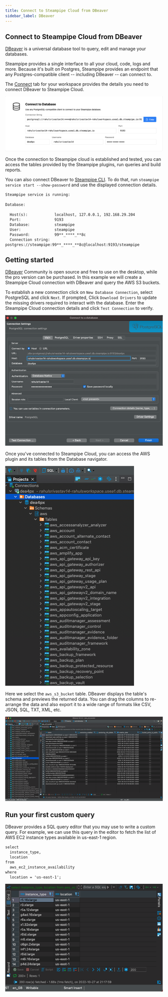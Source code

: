 ```yaml
---
title: Connect to Steampipe Cloud from DBeaver
sidebar_label: DBeaver
---
```

## Connect to Steampipe Cloud from DBeaver

[DBeaver](https://dbeaver.io/) is a universal database tool to query, edit and manage your databases.

Steampipe provides a single interface to all your cloud, code, logs and more. Because it's built on Postgres, Steampipe provides an endpoint that any Postgres-compatible client -- including DBeaver -- can connect to.

The [Connect](/docs/cloud/integrations/overview) tab for your workspace provides the details you need to connect DBeaver to Steampipe Cloud.

<div style={{"marginTop":"1em", "marginBottom":"1em", "width":"90%"}}>
<img src="/images/docs/cloud/steampipe-cloud-connect-details.jpg" />
</div>

Once the connection to Steampipe cloud is established and tested, you can access the tables provided by the Steampipe plugins, run queries and build reports.

You can also connect DBeaver to [Steampipe CLI](https://steampipe.io/downloads). To do that, run `steampipe service start --show-password` and use the displayed connection details.

```
Steampipe service is running:

Database:

  Host(s):            localhost, 127.0.0.1, 192.168.29.204
  Port:               9193
  Database:           steampipe
  User:               steampipe
  Password:           99**_****_**8c
  Connection string:  postgres://steampipe:99**_****_**8c@localhost:9193/steampipe
  ```

## Getting started

[DBeaver](https://dbeaver.io/download/) Community is open source and free to use on the desktop, while the pro version can be purchased. In this example we will create a Steampipe Cloud connection with DBeaver and query the AWS S3 buckets.

To establish a new connection click on `New Database Connection`, select PostgreSQL and click `Next`. If prompted, Click `Download Drivers` to update the missing drivers required to interact with the database. Enter the Steampipe Cloud connection details and click `Test Connection` to verify.

<div style={{"marginTop":"1em", "marginBottom":"1em", "width":"90%"}}>
<img src="/images/docs/cloud/dbeaver-connection-success.png" />
</div>

Once you've connected to Steampipe Cloud, you can access the AWS plugin and its tables from the Database navigator.

<div style={{"marginTop":"1em", "marginBottom":"1em", "width":"50%"}}>
<img src="/images/docs/cloud/dbeaver-database-navigator.png" />
</div>

Here we select the `aws_s3_bucket` table. DBeaver displays the table's schema and previews the returned data. You can drag the columns to re-arrange the data and also export it to a wide range of formats like CSV, JSON, SQL, TXT, XML, etc.

<div style={{"marginTop":"1em", "marginBottom":"1em", "width":"90%"}}>
<img src="/images/docs/cloud/dbeaver-bucket-query-result.png" />
</div>

## Run your first custom query

DBeaver provides a SQL query editor that you may use to write a custom query. For example, we can use this query in the editor to fetch the list of AWS EC2 instance types available in us-east-1 region.

```
select
  instance_type,
  location
from
  aws_ec2_instance_availability
where
  location = 'us-east-1';
  ```

<div style={{"marginTop":"1em", "marginBottom":"1em", "width":"90%"}}>
<img src="/images/docs/cloud/dbeaver-custom-query-result.png" />
</div>